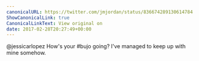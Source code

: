 ```yaml
---
canonicalURL: https://twitter.com/jmjordan/status/836674289130614784
ShowCanonicalLink: true
CanonicalLinkText: View original on
date: 2017-02-28T20:27:49+00:00
---
```

@jessicarlopez How's your #bujo going? I've managed to keep up with mine somehow.